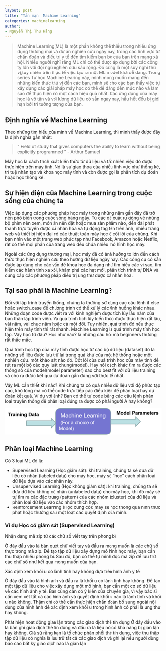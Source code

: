 ```yaml
---
layout: post
title: "Tản mạn  Machine Learning"
categories: machinelearning 
author:
- Nguyễn Thị Thu Hằng
---
```

> Machine Learning(ML) là một phần không thể thiếu trong nhiều ứng dụng thương mại và dự án nghiên cứu ngày nay, trong các lĩnh vực từ chẩn đoán và điều trị y tế đến tìm kiếm bạn bè của bạn trên mạng xã hội. Nhiều người nghĩ rằng ML chỉ có thể được áp dụng bởi các công ty lớn với đội ngũ nghiên cứu sâu rộng. Đó cũng là một suy nghĩ thú vị,tuy nhiên trên thực tế việc tạo ra một ML model khá dễ dàng. Trong series Tự học Machine Learing này, mình mong muốn mang đến những kiến thức thú vị đến các bạn, mình sẽ cho các bạn thấy việc tự xây dựng các giải pháp máy học có thể dễ dàng đến mức nào và làm sao để thực hiện nó một cách hiệu quả nhất. Các ứng dụng của máy học là vô tận và với lượng dữ liệu có sẵn ngày nay, hầu hết đều bị giới hạn bởi trí tưởng tượng của bạn.


## Định nghĩa về Machine Learning

Theo những tìm hiểu của mình về Machine Learning, thì mình thấy được đây là định nghĩa gần nhất: 
> “ Field of study that gives computers the ability to learn without being explicitly programmed ” - Arthur Samuel

Máy học là cách trích xuất kiến ​​thức từ dữ liệu và tất nhiên việc đó được thực hiện trên máy tính. Nó là sự giao thoa của nhiều lĩnh vực như thống kê, trí tuệ nhân tạo và khoa học máy tính và còn được gọi là phân tích dự đoán hoặc học thống kê.

## Sự hiện diện của Machine Learning trong cuộc sống của chúng ta

Việc áp dụng các phương pháp học máy trong những năm gần đây đã trở nên phổ biến trong cuộc sống hàng ngày. Từ các đề xuất tự động về những bộ phim nên xem, món ăn nên đặt hoặc mua sản phẩm nào, đến đài phát thanh trực tuyến được cá nhân hóa và tự động tag tên trên ảnh, nhiều trang web và thiết bị hiện đại có các thuật toán máy học ở cốt lõi của chúng. Khi bạn nhìn vào một trang web phức tạp như Facebook, Amazon hoặc Netflix, rất có thể mọi phần của trang web đều chứa nhiều mô hình học máy.

Ngoài các ứng dụng thương mại, học máy đã có ảnh hưởng to lớn đến cách thức thực hiện nghiên cứu theo hướng dữ liệu ngày nay. Các công cụ có sẵn được áp dụng cho các vấn đề khoa học đa dạng như tìm hiểu các vì sao, tìm kiếm các hành tinh xa xôi, khám phá các hạt mới, phân tích trình tự DNA và cung cấp các phương pháp điều trị ung thư được cá nhân hóa.

## Tại sao phải là Machine Learning?

Đối với lập trình truyền thống, chúng ta thường sử dụng các câu lệnh if else hoăc switch_case để chương trình có thể xử lý các tình huống khác nhau. Những đoạn code được viết ra với kinh nghiệm được tích lũy lâu năm của bản thân lập trình viên. Và quá trình tích lũy kiến thức được thực hiện rất lâu, vài năm, vài chục năm hoặc cả một đời. Tuy nhiên, quá trình đó nếu thực hiện trên máy tính thì rất nhanh. Machine Learning là quá trình máy tính học tập. Vậy học từ đâu? Học như nào? là những câu hỏi mà beginners thường rất thắc mắc.

Quá trình học tập của máy tính được học từ các bộ dữ liệu (dataset) đó là những số liệu được lưu trữ lại trong quá khứ của một hệ thống hoặc một nghiên cứu, một khảo sát nào đó. Cốt lõi của quá trình học của máy tính để rút ra một bộ các quy luật chung(model). Hay nói cách khác tìm ra được các thông số của model(model parameter) sao cho best fit với dữ liệu training và cho ra được kết quả dự đoán gấn đúng với thực tế nhất.

Vậy ML cần thiết khi nào? Khi chúng ta có quá nhiều dữ liệu với độ phức tạp cao, khó lòng mà có thể code trực tiếp các điều kiện để phân loại hay dự đoán kết quả. Ví dụ với ảnh? Bạn có thể tự code bằng các câu lệnh phân loại truyền thống để phân loại đúng ra được có phải người A hay không?

![title](2021-06-12-Tan-Man-ML-image01.png)

## Phân loại Machine Learning

Có 3 loại ML đó là:

* Supervised Learning (Học giám sát): khi training, chúng ta sẽ đưa dữ liệu có nhãn (labeled data) cho máy học, máy sẽ “học” cách phân loại dữ liệu dựa vào các nhãn này.
* Unsupervised Learning (Học không giám sát): khi training, chúng ta sẽ đưa dữ liêu không có nhãn (unlabeled data) cho máy học, khi đó máy sẽ tự tìm ra các đặc trưng (pattern) của các nhóm (cluster) của dữ liệu và phân loại dữ liệu vào các nhóm thích hợp.
* Reinforcement Learning (Học củng cố): máy sẽ học thông qua hình thức phạt hoặc thưởng sau một loạt các quyết định của mình.

### Ví dụ Học có giám sát (Supervised Learning)
Nhận dạng mã zip từ các chữ số viết tay trên phong bì

Ở đây đầu vào là bản quét chữ viết tay và đầu ra mong muốn là các chữ số thực trong mã zip. Để tạo tập dữ liệu xây dựng mô hình học máy, bạn cần thu thập nhiều phong bì. Sau đó, bạn có thể tự mình đọc mã zip để lưu trữ các chữ số như kết quả mong muốn của bạn.

Xác định xem khối u có lành tính hay không dựa trên hình ảnh y tế

Ở đây đầu vào là hình ảnh và đầu ra là khối u có lành tính hay không. Để tạo một tập dữ liệu cho việc xây dựng một mô hình, bạn cần một cơ sở dữ liệu về các hình ảnh y tế. Bạn cũng cần có ý kiến ​​của chuyên gia, vì vậy bác sĩ cần xem xét tất cả các hình ảnh và quyết định khối u nào là lành tính và khối u nào không. Thậm chí có thể cần thực hiện chẩn đoán bổ sung ngoài nội dung của hình ảnh để xác định xem
khối u trong hình ảnh có phải là ung thư hay không.

Phát hiện hoạt động gian lận trong các giao dịch thẻ tín dụng
Ở đây đầu vào là bản ghi giao dịch thẻ tín dụng và đầu ra là liệu nó có khả năng bị gian lận hay không. Giả sử rằng bạn là tổ chức phân phối thẻ tín dụng, việc thu thập tập dữ liệu có nghĩa là lưu trữ tất cả các giao dịch và ghi lại nếu người dùng báo cáo bất kỳ giao dịch nào là gian lận



